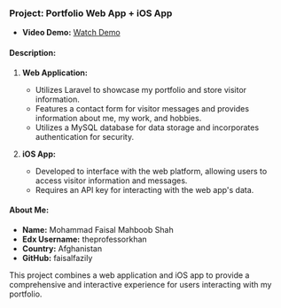 ### Project: Portfolio Web App + iOS App

-   **Video Demo:** [Watch Demo](https://youtu.be/BPk4mw-FVf8)

#### Description:
1. **Web Application:**
   - Utilizes Laravel to showcase my portfolio and store visitor information.
   - Features a contact form for visitor messages and provides information about me, my work, and hobbies.
   - Utilizes a MySQL database for data storage and incorporates authentication for security.

2. **iOS App:**
   - Developed to interface with the web platform, allowing users to access visitor information and messages.
   - Requires an API key for interacting with the web app's data.

#### About Me:
-   **Name:** Mohammad Faisal Mahboob Shah
-   **Edx Username:** theprofessorkhan
-   **Country:** Afghanistan
-   **GitHub:** faisalfazily

This project combines a web application and iOS app to provide a comprehensive and interactive experience for users interacting with my portfolio.
